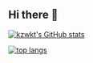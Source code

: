 ## Hi there 👋

[![kzwkt's GitHub stats](https://github-readme-stats.vercel.app/api?username=kzwkt&show_icons=true)](https://github.com/anuraghazra/github-readme-stats)


[![top langs](https://github-readme-stats.vercel.app/api/top-langs/?username=kzwkt)](https://github.com/anuraghazra/github-readme-stats)


